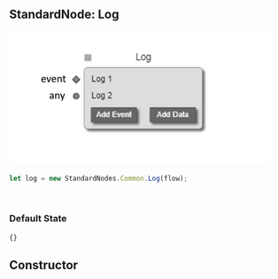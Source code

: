 ## StandardNode: Log

<img class="zoomable" alt="Log standard node" src="/images/standard-nodes/common/log.png" />

<Hierarchy :extend="{name: 'Node', link: '../../api/classes/node.html'}" />
<br/>

```js
let log = new StandardNodes.Common.Log(flow);
```

<br/>

### Default State

```js
{}
```

## Constructor

<Method type="method">
  <template v-slot:signature>
    new Log(<strong>flow: </strong><em><Ref to="../../api/classes/flow">Flow</Ref></em>,
    <strong>options?: </strong><em><Ref to="../../api/interfaces/node-creator-options">NodeCreatorOptions</Ref></em>):
    <em><Ref to="#standardnode-log">Log</Ref></em>
  </template>
  <template v-slot:params>
    <Param name="flow">
      <em><Ref to="../../api/classes/flow">Flow</Ref></em>
    </Param>
    <Param name="options?">
      <em><Ref to="../../api/interfaces/node-creator-options">NodeCreatorOptions</Ref></em>
      <template v-slot:default-value>
        <em>{}</em>
      </template>
    </Param>
  </template>
</Method>
